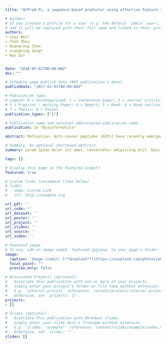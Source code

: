 ```yaml
---
title: "ACPred-FL: a sequence-based predictor using effective feature representation to improve the prediction of anti-cancer peptides"

# Authors
# If you created a profile for a user (e.g. the default `admin` user), write the username (folder name) here 
# and it will be replaced with their full name and linked to their profile.
authors:
- Leyi Wei*
- Chen Zhou
- Huangrong Chen
- Jiangning Song*
- Ran Su*


date: "2018-05-01T00:00:00Z"
doi: ""

# Schedule page publish date (NOT publication's date).
publishDate: "2017-01-01T00:00:00Z"

# Publication type.
# Legend: 0 = Uncategorized; 1 = Conference paper; 2 = Journal article;
# 3 = Preprint / Working Paper; 4 = Report; 5 = Book; 6 = Book section;
# 7 = Thesis; 8 = Patent
publication_types: ["1"]

# Publication name and optional abbreviated publication name.
publication: In *Bioinformatics*

abstract: Motivation: Anti-cancer peptides (ACPs) have recently emerged as promising therapeutic agents for cancer treatment. Due to the avalanche of protein sequence data in the post-genomic era, there is an urgent need to develop automated computational methods to enable fast and accurate identification of novel ACPs within the vast number of candidate proteins and peptides. Results: To address this, we propose a novel predictor named Anti-Cancer peptide Predictor with Feature representation Learning (ACPred-FL) for accurate prediction of ACPs based on sequence information. More specifically, we develop an effective feature representation learning model, with which we can extract and learn a set of informative features from a pool of support vector machine-based models trained using sequence-based feature descriptors. By doing so, the class label information of data samples is fully utilized. To improve the feature representation, we further employ a two-step feature selection technique, resulting in a most informative five-dimensional feature vector for the final peptide representation. Experimental results show that such five features provide the most discriminative power for identifying ACPs than currently available feature descriptors, highlighting the effectiveness of the proposed feature representation learning approach. The developed ACPred-FL method significantly outperforms state-of-the-art methods. Availability and implementation: The web-server of ACPred-FL is available at http://server.malab.cn/ACPred-FL.

# Summary. An optional shortened abstract.
summary: Lorem ipsum dolor sit amet, consectetur adipiscing elit. Duis posuere tellus ac convallis placerat. Proin tincidunt magna sed ex sollicitudin condimentum.

tags: []

# Display this page in the Featured widget?
featured: true

# Custom links (uncomment lines below)
# links:
# - name: Custom Link
#   url: http://example.org

url_pdf: ''
url_code: ''
url_dataset: ''
url_poster: ''
url_project: ''
url_slides: ''
url_source: ''
url_video: ''

# Featured image
# To use, add an image named `featured.jpg/png` to your page's folder. 
image:
  caption: 'Image credit: [**Unsplash**](https://unsplash.com/photos/pLCdAaMFLTE)'
  focal_point: ""
  preview_only: false

# Associated Projects (optional).
#   Associate this publication with one or more of your projects.
#   Simply enter your project's folder or file name without extension.
#   E.g. `internal-project` references `content/project/internal-project/index.md`.
#   Otherwise, set `projects: []`.
projects:
- []

# Slides (optional).
#   Associate this publication with Markdown slides.
#   Simply enter your slide deck's filename without extension.
#   E.g. `slides: "example"` references `content/slides/example/index.md`.
#   Otherwise, set `slides: ""`.
slides: []
---
```


